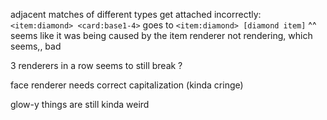adjacent matches of different types get attached incorrectly:
`<item:diamond> <card:base1-4>` goes to `<item:diamond> [diamond item]`
^^ seems like it was being caused by the item renderer not rendering, which seems,, bad

3 renderers in a row seems to still break ?

face renderer needs correct capitalization (kinda cringe)

glow-y things are still kinda weird

